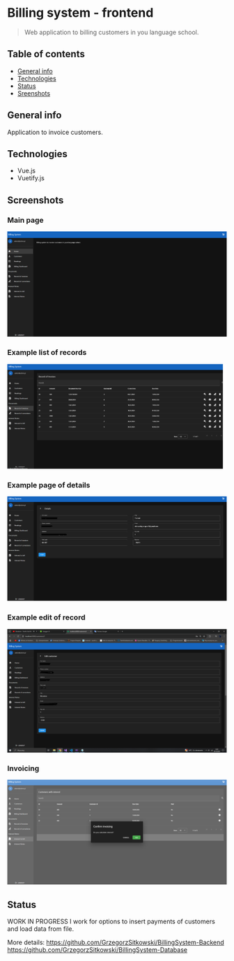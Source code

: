 # Billing system - frontend
> Web application to billing customers in you language school. 

## Table of contents
* [General info](#general-info)
* [Technologies](#technologies)
* [Status](#status)
* [Sreenshots](#screenshots)

## General info
Application to invoice customers.

## Technologies
* Vue.js
* Vuetify.js


## Screenshots
### Main page
![MainPage](screenshots/main.png)

### Example list of records
![List](screenshots/List.png)

### Example page of details
![Deails](screenshots/Details.png)

### Example edit of record
![Edit](screenshots/Edit.png)

### Invoicing
![Invoice](screenshots/Invoice.png)

## Status
WORK IN PROGRESS
I work for options to insert payments of customers and load data from file. 

More details:
https://github.com/GrzegorzSitkowski/BillingSystem-Backend
https://github.com/GrzegorzSitkowski/BillingSystem-Database
